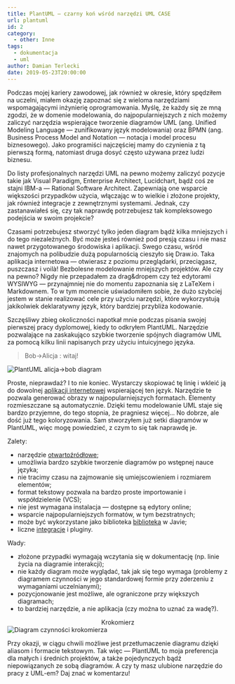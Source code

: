 ```yaml
---
title: PlantUML — czarny koń wśród narzędzi UML CASE
url: plantuml
id: 2
category:
  - other: Inne
tags:
  - dokumentacja
  - uml
author: Damian Terlecki
date: 2019-05-23T20:00:00
---
```


Podczas mojej kariery zawodowej, jak również w okresie, który spędziłem na uczelni, miałem okazję zapoznać się z wieloma narzędziami wspomagającymi inżynierię oprogramowania. Myślę, że każdy się ze mną zgodzi, że w domenie modelowania, do najpopularniejszych z nich możemy zaliczyć narzędzia wspierające tworzenie diagramów UML (ang. Unified Modeling Language — zunifikowany język modelowania) oraz BPMN (ang. Business Process Model and Notation — notacja i model procesu biznesowego). Jako programiści najczęściej mamy do czynienia z tą pierwszą formą, natomiast druga dosyć często używana przez ludzi biznesu.

Do listy profesjonalnych narzędzi UML na pewno możemy zaliczyć pozycje takie jak Visual Paradigm, Enterprise Architect, Lucidchart, bądź coś ze stajni IBM-a — Rational Software Architect. Zapewniają one wsparcie większości przypadków użycia, włączając w to wielkie i złożone projekty, jak również integracje z zewnętrznymi systemami. Jednak, czy zastanawiałeś się, czy tak naprawdę potrzebujesz tak kompleksowego podejścia w swoim projekcie?

Czasami potrzebujesz stworzyć tylko jeden diagram bądź kilka mniejszych i do tego niezależnych. Być może jesteś również pod presją czasu i nie masz nawet przygotowanego środowiska i aplikacji. Swego czasu, wśród znajomych na polibudzie dużą popularnością cieszyło się Draw.io. Taka aplikacja internetowa — otwierasz z poziomu przeglądarki, przeciągasz, puszczasz i voilà! Bezbolesne modelowanie mniejszych projektów. Ale czy na pewno? Nigdy nie przepadałem za drag&dropem czy też edytorami WYSIWYG — przynajmniej nie do momentu zapoznania się z LaTeXem i Markdownem. To w tym momencie uświadomiłem sobie, że dużo szybciej jestem w stanie realizować cele przy użyciu narzędzi, które wykorzystują jakikolwiek deklaratywny język, który bardziej przybliża kodowanie.

Szczęśliwy zbieg okoliczności napotkał mnie podczas pisania swojej pierwszej pracy dyplomowej, kiedy to odkryłem PlantUML. Narzędzie pozwalające na zaskakująco szybkie tworzenie spójnych diagramów UML za pomocą kilku linii napisanych przy użyciu intuicyjnego języka.

> Bob->Alicja : witaj!

<img class="uml-bg" src="/img/hq/plantuml-alicja-bob.svg" alt="PlantUML alicja->bob diagram" title="PlantUML przykładowy diagram interakcji">
  
Proste, nieprawdaż? I to nie koniec. Wystarczy skopiować tę linię i wkleić ją do dowolnej [aplikacji internetowej](http://www.plantuml.com/plantuml/uml/SyfFKj2rKt3CoKnELR1Io4ZDoSa70000) wspierającej ten język. Narzędzie te pozwala generować obrazy w najpopularniejszych formatach. Elementy rozmieszczane są automatycznie. Dzięki temu modelowanie UML staje się bardzo przyjemne, do tego stopnia, że pragniesz więcej... No dobrze, ale dość już tego koloryzowania. Sam stworzyłem już setki diagramów w PlantUML, więc mogę powiedzieć, z czym to się tak naprawdę je.

Zalety:
- narzędzie [otwartoźródłowe](https://github.com/plantuml);
- umożliwia bardzo szybkie tworzenie diagramów po wstępnej nauce języka;
- nie tracimy czasu na zajmowanie się umiejscowieniem i rozmiarem elementów;
- format tekstowy pozwala na bardzo proste importowanie i współdzielenie (VCS);
- nie jest wymagana instalacja — dostępne są edytory online;
- wsparcie najpopularniejszych formatów, w tym bezstratnych;
- może być wykorzystane jako biblioteka [biblioteka](https://mvnrepository.com/artifact/net.sourceforge.plantuml/plantuml) w Javie;
- liczne [integracje](http://plantuml.com/sources) i pluginy.

Wady:
- złożone przypadki wymagają wczytania się w dokumentację (np. linie życia na diagramie interakcji);
- nie każdy diagram może wyglądać, tak jak się tego wymaga (problemy z diagramem czynności w jego standardowej formie przy zderzeniu z wymaganiami uczelnianymi);
- pozycjonowanie jest możliwe, ale ograniczone przy większych diagramach;
- to bardziej narzędzie, a nie aplikacja (czy można to uznać za wadę?).

<center>Krokomierz</center>
<img class="uml-bg" src="/img/hq/krokomierz.svg" alt="Diagram czynności krokomierza" title="PlantUML diagram czynności krokomierza">

Przy okazji, w ciągu chwili możliwe jest przetłumaczenie diagramu dzięki aliasom i formacie tekstowym. Tak więc — PlantUML to moja preferencja dla małych i średnich projektów, a także pojedynczych bądź niepowiązanych ze sobą diagramów. A czy ty masz ulubione narzędzie do pracy z UML-em? Daj znać w komentarzu!

